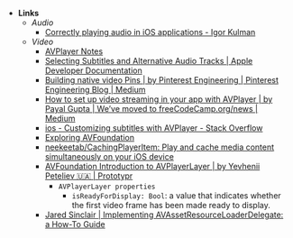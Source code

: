 - **Links**
	- *Audio*
		- [Correctly playing audio in iOS applications - Igor Kulman](https://blog.kulman.sk/correctly-playing-audio-in-ios-apps/)
	- *Video*
		- [AVPlayer Notes](https://www.craft.do/s/MufKJHAFJDgN9T)
		- [Selecting Subtitles and Alternative Audio Tracks | Apple Developer Documentation](https://developer.apple.com/documentation/avfoundation/media_playback_and_selection/selecting_subtitles_and_alternative_audio_tracks)
		- [Building native video Pins | by Pinterest Engineering | Pinterest Engineering Blog | Medium](https://medium.com/pinterest-engineering/building-native-video-pins-7ff89ad3ec33)
		- [How to set up video streaming in your app with AVPlayer | by Payal Gupta | We’ve moved to freeCodeCamp.org/news | Medium](https://medium.com/free-code-camp/how-to-set-up-video-streaming-in-your-app-with-avplayer-7dc21bb82f3)
		- [ios - Customizing subtitles with AVPlayer - Stack Overflow](https://stackoverflow.com/questions/18113659/customizing-subtitles-with-avplayer)
		- [Exploring AVFoundation](https://developer.apple.com/library/archive/documentation/AudioVideo/Conceptual/MediaPlaybackGuide/Contents/Resources/en.lproj/ExploringAVFoundation/ExploringAVFoundation.html)
		- [neekeetab/CachingPlayerItem: Play and cache media content simultaneously on your iOS device](https://github.com/neekeetab/CachingPlayerItem)
		- [AVFoundation Introduction to AVPlayerLayer | by Yevhenii Peteliev 🇺🇦 | Prototypr](https://blog.prototypr.io/avfoundation-introduction-to-avplayerlayer-5ac63bb0aec0)
			- `AVPlayerLayer properties`
				- `isReadyForDisplay: Bool`: a value that indicates whether the first video frame has been made ready to display.
		- [Jared Sinclair | Implementing AVAssetResourceLoaderDelegate: a How-To Guide](https://jaredsinclair.com/2016/09/03/implementing-avassetresourceload.html)
